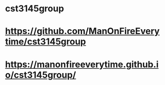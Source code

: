 # cst3145group

# https://github.com/ManOnFireEverytime/cst3145group


# https://manonfireeverytime.github.io/cst3145group/

